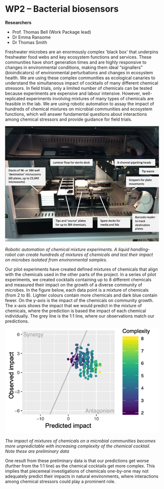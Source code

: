 # WP2 – Bacterial biosensors

**Researchers**
+ Prof. Thomas Bell (Work Package lead)
+ Dr Emma Ransome
+ Dr Thomas Smith

Freshwater microbes are an enormously complex 'black box' that underpins freshwater food webs and key ecosystem functions and services. These communities have short generation times and are highly responsive to changes in environmental conditions, making them ideal “signallers” (bioindicators) of environmental perturbations and changes in ecosystem health. 
We are using these complex communities as ecological canaries to understand the simultaneous impact of cocktails of many different chemical stressors.
In field trials, only a limited number of chemicals can be tested because experiments are expensive and labour intensive. However, well-replicated experiments involving mixtures of many types of chemicals are feasible in the lab. We are using robotic automation to assay the impact of hundreds of chemical mixtures on microbial communities and ecosystem functions, which will answer fundamental questions about interactions among chemical stressors and provide guidance for field trials.

![](/assets/img/WP2Fig1.png)

*Robotic automation of chemical mixture experiments. A liquid handling-robot can create hundreds of mixtures of chemicals and test their impact on microbes isolated from environmental samples.*


Our pilot experiments have created defined mixtures of chemicals that align with the chemicals used in the other parts of the project. In a series of pilot experiments, we created cocktails containing up to 8 different chemicals and measured their impact on the growth of a diverse community of microbes. In the figure below, each data point is a mixture of chemicals (from 2 to 8). Lighter colours contain more chemicals and dark blue contain fewer. On the y-axis is the impact of the chemicals on community growth.  The x-axis shows the impact that we would predict in the mixture of chemicals, where the prediction is based the impact of each chemical individually. The grey line is the 1:1 line, where our observations match our predictions. 

![](/assets/img/WP2Fig2.png)

*The impact of mixtures of chemicals on a microbial communities becomes more unpredictable with increasing complexity of the chemical cocktail. Note these are preliminary data*

One result from these preliminary data is that our predictions get worse (further from the 1:1 line) as the chemical cocktails get more complex. This implies that piecemeal investigations of chemicals one-by-one may not adequately predict their impacts in natural environments, where interactions among chemical stressors could play a prominent role.
